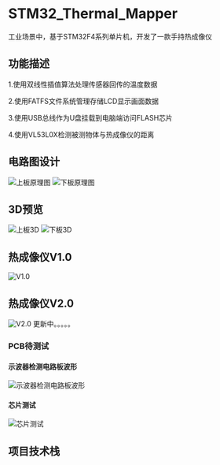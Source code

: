 # STM32_Thermal_Mapper
工业场景中，基于STM32F4系列单片机，开发了一款手持热成像仪
## 功能描述
1.使用双线性插值算法处理传感器回传的温度数据

2.使用FATFS文件系统管理存储LCD显示画面数据

3.使用USB总线作为U盘挂载到电脑端访问FLASH芯片

4.使用VL53L0X检测被测物体与热成像仪的距离
## 电路图设计
![上板原理图](test_image/%E4%B8%8A%E6%9D%BF%E5%8E%9F%E7%90%86%E5%9B%BE.png)
![下板原理图](test_image/%E4%B8%8B%E6%9D%BF%E5%8E%9F%E7%90%86%E5%9B%BE.png)
## 3D预览
![上板3D](test_image/%E4%B8%8A%E6%9D%BF.png)
![下板3D](test_image/3D_PCB2_2023-10-14.png)
## 热成像仪V1.0
![V1.0](test_image/%E6%A8%A1%E5%9D%97%E5%8C%96%E5%AE%9E%E9%AA%8C.jpg)
## 热成像仪V2.0
![V2.0](test_image/%E6%88%90%E5%93%81.jpg)
更新中。。。。。
### PCB待测试
#### 示波器检测电路板波形
![示波器检测电路板波形](test_image/%E7%A4%BA%E6%B3%A2%E5%99%A8%E6%A3%80%E6%B5%8B%E7%94%B5%E8%B7%AF%E6%9D%BF%E6%B3%A2%E5%BD%A2.jpg)
#### 芯片测试
![芯片测试](test_image/%E8%8A%AF%E7%89%87%E6%B5%8B%E8%AF%95.jpg)
## 项目技术栈



